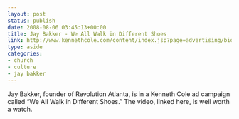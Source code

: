 ```yaml
---
layout: post
status: publish
date: 2008-08-06 03:45:13+00:00
title: Jay Bakker - We All Walk in Different Shoes
link: http://www.kennethcole.com/content/index.jsp?page=advertising/bio2.aspx&h=553&w=898
type: aside
categories:
- church
- culture
- jay bakker
---
```


Jay Bakker, founder of Revolution Atlanta, is in a Kenneth Cole ad campaign called “We All Walk in Different Shoes.” The video, linked here, is well worth a watch.
